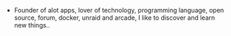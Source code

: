 - Founder of alot apps, lover of technology, programming language, open source, forum, docker, unraid and arcade, I like to discover and learn new things..
  <br>



























































































































































































































































































